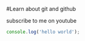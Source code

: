 #Learn about git and github

subscribe to me on youtube

```javascript 
console.log('hello world');

```